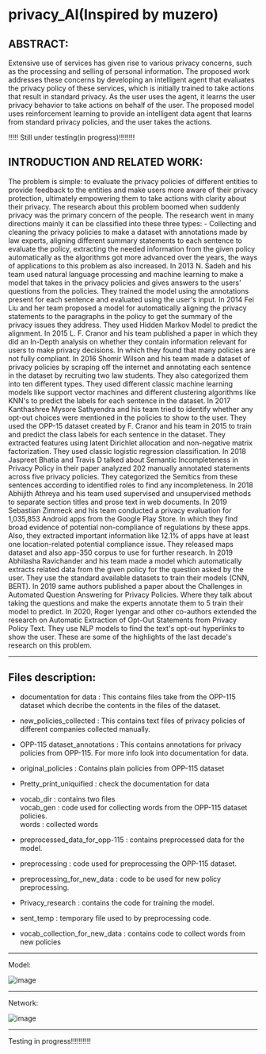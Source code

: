 # privacy_AI(Inspired by muzero)

## ABSTRACT:

Extensive use of services has given rise to various privacy concerns, such as the processing and selling of personal information. The proposed work addresses these concerns by developing an intelligent agent that evaluates the privacy policy of these services, which is initially trained to take actions that result in standard privacy. As the user uses the agent, it learns the user privacy behavior to take actions on behalf of the user. The proposed model uses reinforcement learning to provide an intelligent data agent that learns from standard privacy policies, and the user takes the actions.

!!!!! Still under testing(in progress)!!!!!!!!

## INTRODUCTION AND RELATED WORK:

The problem is simple: to evaluate the privacy policies of different entities to provide feedback to the entities and make users more aware of their privacy protection, ultimately empowering them to take actions with clarity about their privacy. The research about this problem boomed when suddenly privacy was the primary concern of the people. The research went in many directions mainly it can be classified into these three types: - Collecting and cleaning the privacy policies to make a dataset with annotations made by law experts, aligning different summary statements to each sentence to evaluate the policy, extracting the needed information from the given policy automatically as the algorithms got more advanced over the years, the ways of applications to this problem as also increased. In 2013 N. Sadeh and his team used natural language processing and machine learning to make a model that takes in the privacy policies and gives answers to the users' questions from the policies. They trained the model using the annotations present for each sentence and evaluated using the user's input. In 2014 Fei Liu and her team proposed a model for automatically aligning the privacy statements to the paragraphs in the policy to get the summary of the privacy issues they address. They used Hidden Markov Model to predict the alignment. In 2015 L. F. Cranor and his team published a paper in which they did an In-Depth analysis on whether they contain information relevant for users to make privacy decisions. In which they found that many policies are not fully compliant.
In 2016 Shomir Wilson and his team made a dataset of privacy policies by scraping off the internet and annotating each sentence in the dataset by recruiting two law students. They also categorized them into ten different types. They used different classic machine learning models like support vector machines and different clustering algorithms like KNN's to predict the labels for each sentence in the dataset. In 2017 Kanthashree Mysore Sathyendra and his team tried to identify whether any opt-out choices were mentioned in the policies to show to the user. They used the OPP-15 dataset created by F. Cranor and his team in 2015 to train and predict the class labels for each sentence in the dataset. They extracted features using latent Dirichlet allocation and non-negative matrix factorization. They used classic logistic regression classification.
In 2018 Jaspreet Bhatia and Travis D talked about Semantic Incompleteness in Privacy Policy in their paper analyzed 202 manually annotated statements across five privacy policies. They categorized the Semitics from these sentences according to identified roles to find any incompleteness. In 2018 Abhijith Athreya and his team used supervised and unsupervised methods to separate section titles and prose text in web documents. In 2019 Sebastian Zimmeck and his team conducted a privacy evaluation for 1,035,853 Android apps from the Google Play Store. In which they find broad evidence of potential non-compliance of regulations by these apps. Also, they extracted important information like 12.1% of apps have at least one location-related potential compliance issue. They released maps dataset and also app-350 corpus to use for further research. In 2019 Abhilasha Ravichander and his team made a model which automatically extracts related data from the given policy for the question asked by the user. They use the standard available datasets to train their models (CNN, BERT). In 2019 same authors published a paper about the Challenges in Automated Question Answering for Privacy Policies. Where they talk about taking the questions and make the experts annotate them to 5 train their model to predict. In 2020, Roger Iyengar and other co-authors extended the research on Automatic Extraction of Opt-Out Statements from Privacy Policy Text. They use NLP models to find the text's opt-out hyperlinks to show the user. These are some of the highlights of the last decade's research on this problem. 

----------------------------------------------------------------------------------------------------------------------------------------------------------------------------
## Files description:

- documentation for data : This contains files take from the OPP-115 dataset which decribe the contents in the files of the dataset.

- new_policies_collected : This contains text files of privacy policies of different companies collected manually.

- OPP-115 dataset_annotations : This contains annotations for privacy policies from OPP-115. For more info look into documentation for data.

- original_policies : Contains plain policies from OPP-115 dataset

- Pretty_print_uniquified : check the documentation for data

- vocab_dir : contains two files <br/> 
               vocab_gen : code used for collecting words from the OPP-115 dataset policies.<br/> 
               words : collected words
           
- preprocessed_data_for_opp-115 : contains preprocessed data for the model.

- preprocessing : code used for preprocessing the OPP-115 dataset.

- preprocessing_for_new_data : code to be used for new policy preprocessing.

- Privacy_research : contains the code for training the model.

- sent_temp : temporary file used to by preprocessing code.

- vocab_collection_for_new_data : contains code to collect words from new policies

------------------------------------------------------------------------------------------------------------------------------------------------------------------------------
Model:          
                
   ![image](https://user-images.githubusercontent.com/54499416/145853399-784e78bb-8fe7-4a60-a590-5a655249e534.png#gh-dark-mode-only)
   
------------------------------------------------------------------------------------------------------------------------------------------------------------------------------
Network:

   ![image](https://user-images.githubusercontent.com/54499416/145853649-6f80398d-5a8b-47e4-82ba-c275169595c2.png#gh-dark-mode-only)

------------------------------------------------------------------------------------------------------------------------------------------------------------------------------
Testing in progress!!!!!!!!!!    
    





